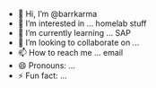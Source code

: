 - 👋 Hi, I’m @barrkarma
- 👀 I’m interested in ... homelab stuff
- 🌱 I’m currently learning ... SAP
- 💞️ I’m looking to collaborate on ...
- 📫 How to reach me ... email
- 😄 Pronouns: ...
- ⚡ Fun fact: ...

<!---
barrkarma/barrkarma is a ✨ special ✨ repository because its `README.md` (this file) appears on your GitHub profile.
You can click the Preview link to take a look at your changes.
--->
